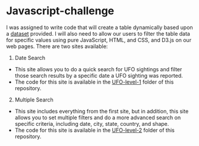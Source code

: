 # Javascript-challenge

I was assigned to write code that will create a table dynamically based upon a [dataset](https://github.com/sahobitayo/javascript-challenge/blob/master/UFO-level-1/static/js/data.js) provided. I will also need to allow our users to filter the table data for specific values using pure JavaScript, HTML, and CSS, and D3.js on our web pages.
There are two sites available:

1. Date Search
- This site allows you to do a quick search for UFO sightings and filter those search results by a specific date a UFO sighting was reported.
- The code for this site is available in the [UFO-level-1](https://github.com/sahobitayo/javascript-challenge/tree/master/UFO-level-1) folder of this repository.

2. Multiple Search
- This site includes everything from the first site, but in addition, this site allows you to set multiple filters and do a more advanced search on specific criteria, including date, city, state, country, and shape.
- The code for this site is available in the [UFO-level-2](https://github.com/sahobitayo/javascript-challenge/tree/master/UFO-level-2) folder of this repository.
